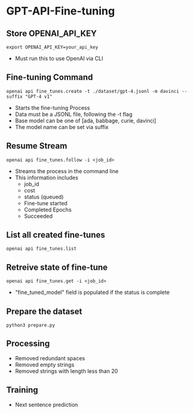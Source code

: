 # GPT-API-Fine-tuning   
## Store OPENAI_API_KEY     
```export OPENAI_API_KEY=your_api_key```
- Must run this to use OpenAI via CLI

## Fine-tuning Command   
```openai api fine_tunes.create -t ./dataset/gpt-4.jsonl -m davinci --suffix "GPT-4 v1"```
- Starts the fine-tuning Process
- Data must be a JSONL file, following the -t flag
- Base model can be one of [ada, babbage, curie, davinci]
- The model name can be set via suffix

## Resume Stream   
```openai api fine_tunes.follow -i <job_id>```
- Streams the process in the command line
- This information includes
    - job_id
    - cost
    - status (queued)
    - Fine-tune started
    - Completed Epochs
    - Succeeded

## List all created fine-tunes   
```openai api fine_tunes.list```

## Retreive state of fine-tune   
```openai api fine_tunes.get -i <job_id>```
- "fine_tuned_model" field is populated if the status is complete

## Prepare the dataset
```python3 prepare.py```

## Processing
- Removed redundant spaces
- Removed empty strings
- Removed strings with length less than 20

## Training
- Next sentence prediction